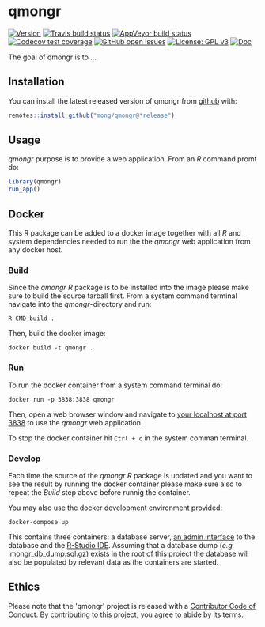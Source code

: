 
# qmongr

<!-- badges: start -->
[![Version](https://img.shields.io/github/v/release/mong/qmongr?sort=semver)](https://github.com/mong/qmongr/releases)
[![Travis build status](https://travis-ci.org/mong/qmongr.svg?branch=master)](https://travis-ci.org/mong/qmongr)
[![AppVeyor build status](https://ci.appveyor.com/api/projects/status/github/mong/qmongr?branch=master&svg=true)](https://ci.appveyor.com/project/mong/qmongr)
[![Codecov test coverage](https://codecov.io/gh/mong/qmongr/branch/master/graph/badge.svg)](https://codecov.io/gh/mong/qmongr?branch=master)
[![GitHub open issues](https://img.shields.io/github/issues/mong/qmongr.svg)](https://github.com/mong/qmongr/issues)
[![License: GPL v3](https://img.shields.io/badge/License-GPLv3-blue.svg)](https://www.gnu.org/licenses/gpl-3.0)
[![Doc](https://img.shields.io/badge/Doc--grey.svg)](https://mong.github.io/qmongr/)
<!-- badges: end -->

The goal of qmongr is to ...

## Installation

You can install the latest released version of qmongr from [github](https://github.com) with:

``` r
remotes::install_github("mong/qmongr@*release")
```

## Usage

_qmongr_ purpose is to provide a web application. From an _R_ command promt do:

``` r
library(qmongr)
run_app()
```

## Docker

This R package can be added to a docker image together with all _R_ and system dependencies needed to run the the _qmongr_ web application from any docker host.

### Build

Since the _qmongr_ _R_ package is to be installed into the image please make sure to build the source tarball first. From a system command terminal navigate into the _qmongr_-directory and run:
```
R CMD build .
```

Then, build the docker image:
```
docker build -t qmongr .
```

### Run

To run the docker container from a system command terminal do:
```
docker run -p 3838:3838 qmongr
```

Then, open a web browser window and navigate to [your localhost at port 3838](http://127.0.0.1:3838) to use the _qmongr_ web application.

To stop the docker container hit ```Ctrl + c``` in the system comman terminal.

### Develop

Each time the source of the _qmongr_ _R_ package is updated and you want to see the result by running the docker container please make sure also to repeat the _Build_ step above before runnig the container.

You may also use the docker development environment provided:
```
docker-compose up
```
This contains three containers: a database server, [an admin interface](http://localhost:8888) to the database and the [R-Studio IDE](http://localhost:8787). Assuming that a database dump (_e.g._ imongr_db_dump.sql.gz) exists in the root of this project the database will also be populated by relevant data as the containers are started.

## Ethics
Please note that the 'qmongr' project is released with a
  [Contributor Code of Conduct](CODE_OF_CONDUCT.md).
  By contributing to this project, you agree to abide by its terms.
